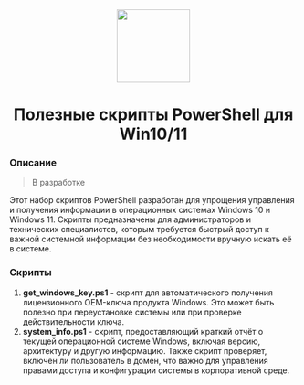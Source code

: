 <div align="center">
  <a href="https://github.com/PowerShell/PowerShell/tree/master">
    <img src="https://github.com/PowerShell/PowerShell/blob/master/assets/Powershell_256.png" height="128">
  </a>
  <h1>Полезные скрипты PowerShell для Win10/11</h1>
</div>

### Описание

> В разработке

Этот набор скриптов PowerShell разработан для упрощения управления и получения информации в операционных системах Windows 10 и Windows 11. Скрипты предназначены для администраторов и технических специалистов, которым требуется быстрый доступ к важной системной информации без необходимости вручную искать её в системе.

### Скрипты

1. **get\_windows\_key.ps1** - скрипт для автоматического получения лицензионного OEM-ключа продукта Windows. Это может быть полезно при переустановке системы или при проверке действительности ключа.
3. **system\_info.ps1** - скрипт, предоставляющий краткий отчёт о текущей операционной системе Windows, включая версию, архитектуру и другую информацию. Также скрипт проверяет, включён ли пользователь в домен, что важно для управления правами доступа и конфигурации системы в корпоративной среде.
